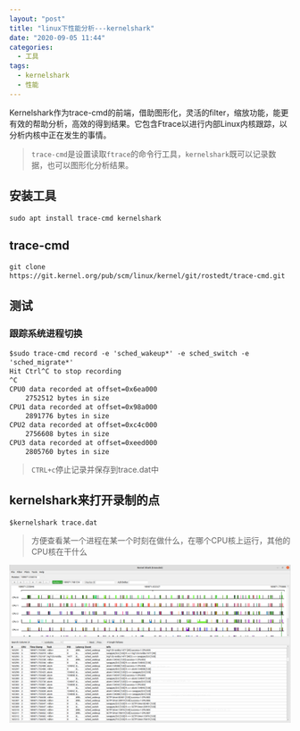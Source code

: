 ```yaml
---
layout: "post"
title: "linux下性能分析---kernelshark"
date: "2020-09-05 11:44"
categories:
  - 工具
tags:
  - kernelshark
  - 性能
---
```


Kernelshark作为trace-cmd的前端，借助图形化，灵活的filter，缩放功能，能更有效的帮助分析，高效的得到结果。它包含Ftrace以进行内部Linux内核跟踪，以分析内核中正在发生的事情。

> `trace-cmd`是设置读取`ftrace`的命令行工具，`kernelshark`既可以记录数据，也可以图形化分析结果。

<!--more-->

## 安装工具

``` shell
sudo apt install trace-cmd kernelshark
```

## trace-cmd

``` shell
git clone https://git.kernel.org/pub/scm/linux/kernel/git/rostedt/trace-cmd.git
```


## 测试

### 跟踪系统进程切换

``` shell
$sudo trace-cmd record -e 'sched_wakeup*' -e sched_switch -e 'sched_migrate*'
Hit Ctrl^C to stop recording
^C      
CPU0 data recorded at offset=0x6ea000
    2752512 bytes in size
CPU1 data recorded at offset=0x98a000
    2891776 bytes in size
CPU2 data recorded at offset=0xc4c000
    2756608 bytes in size
CPU3 data recorded at offset=0xeed000
    2805760 bytes in size
```
> `CTRL+c`停止记录并保存到trace.dat中

## kernelshark来打开录制的点

``` shell
$kernelshark trace.dat
```
> 方便查看某一个进程在某一个时刻在做什么，在哪个CPU核上运行，其他的CPU核在干什么

![kernel_shark_sample](/images/2020/09/kernel_shark_sample.png)
